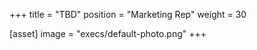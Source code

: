 +++
title = "TBD"
position = "Marketing Rep"
weight = 30

[asset]
image = "execs/default-photo.png"
+++
